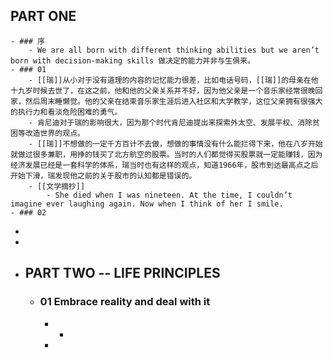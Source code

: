 ## PART ONE
	- ### 序
		- We are all born with different thinking abilities but we aren’t born with decision-making skills 做决定的能力并非与生俱来。
	- ### 01
		- [[瑞]]从小对于没有道理的内容的记忆能力很差，比如电话号码，[[瑞]]的母亲在他十九岁时候去世了，在这之前，他和他的父亲关系并不好，因为他父亲是一个音乐家经常很晚回家，然后周末睡懒觉。他的父亲在结束音乐家生涯后进入社区和大学教学，这位父亲拥有很强大的执行力和看淡危险困难的勇气。
		- 肯尼迪对于瑞的影响很大，因为那个时代肯尼迪提出来探索外太空、发展平权、消除贫困等改造世界的观点。
		- [[瑞]]不想做的一定千方百计不去做，想做的事情没有什么能拦得下来，他在八岁开始就做过很多兼职，用挣的钱买了北方航空的股票。当时的人们都觉得买股票就一定能赚钱，因为经济发展已经是一套科学的体系，瑞当时也有这样的观点，知道1966年，股市到达最高点之后开始下滑，瑞发现他之前的关于股市的认知都是错误的。
		- [[文学摘抄]]
			- She died when I was nineteen. At the time, I couldn’t imagine ever laughing again. Now when I think of her I smile.
	- ### 02
-
-
- ## PART TWO -- LIFE PRINCIPLES
	- ### 01 Embrace reality and deal with it
		-
			-
		-